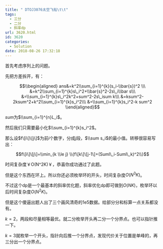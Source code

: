 ```yaml
---
title: " DTOJ3076太空飞船\t\t"
tags:
  - 三分
  - 二分
  - 斜率dp
url: 3620.html
id: 3620
categories:
  - Solution
date: 2018-08-26 17:32:18
---
```


首先考虑序列上的问题。

先把方差拆开，有：

$$\\begin{aligned}  
ans&=k^2\\sum_{i=1}^{k}(s_i-\\bar{s})^2 \\\  
&=k^2\\sum_{i=1}^{k}s\_i^2+\\bar{s}^2-2s\_i\\bar s\\\  
&=\\sum_{i=1}^{k}s\_i^2k^2+sum^2-2s\_isum k\\\  
&=ksum^2-2ksum^2+k^2\\sum_{i=1}^{k}s_i^2\\\  
&=\\sum_{i=1}^{k}s_i^2-k sum^2  
\\end{aligned}$$

$sum$为$\\sum_{i=1}^{n}L_i$。

然后我们只需要最小化$\\sum_{i=1}^{k}s_i^2$。

那么设$f\[i\]\[j\]$为前$i$个数字，分成$j$段，$\\sum s_i$的最小值。转移很容易写出：

$$f\[i\]\[j\]=\\min_{k \\le j} \\{f\[k\]\[j-1\]+(Suml\_i-Suml\_k)^2\\}$$

时间复杂度￥O(N^2K)￥，恭喜你成功通过了此题。

但是这个东西在环上。所以你还必须枚举环的开头，时间复杂度$O(N^3K)$。

不过这个dp是一个最基本的斜率优化题，斜率优化dp即可做到$O(NK)$，枚举环以后时间复杂度$O(N^2K)$。

但是这个傻逼出题人出了三个画风清奇的1e5数据。给部分分和标算一点关系都没有。

$k=2$，两段和尽量相等最优。就二分枚举开头再二分一个分界点。也可以指针推一下。

$k=3$就枚举一个开头，指针向后推一个分界点，发现代价关于位置是单峰的，再三分出一个分界点。